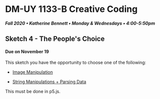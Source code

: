 # DM-UY 1133-B Creative Coding
##### Fall 2020 • Katherine Bennett • Monday & Wednesdays • 4:00-5:50pm 

## Sketch 4 - The People's Choice

#### Due on November 19


This sketch you have the opportunity to choose one of the following:


* [Image Manipulation](Image_Text_Sketch.md)

* [String Manipulations + Parsing Data](StringManipulation.md)

This must be done in p5.js.

